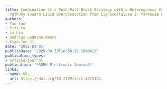 ```yaml
---
title: Combination of a Push-Pull-Block Strategy with a Heterogonous Xylose Assimilation
  Pathway Toward Lipid Overproduction from Lignocellulose in Yarrowia Lipolytica
authors:
- Tao Sun
- Yizi Yu
- Lu Lin
- Rodrigo Ledesma‐Amaro
- Xiao‐Jun Ji
date: '2022-01-01'
publishDate: '2025-09-30T18:50:22.199041Z'
publication_types:
- article-journal
publication: '*SSRN Electronic Journal*'
links:
- name: URL
  url: https://doi.org/10.2139/ssrn.4223124
---
```

